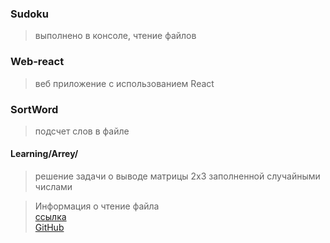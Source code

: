 ### Sudoku 
> выполнено в консоле, чтение файлов       
### Web-react
> веб приложение с использованием React


### SortWord 
> подсчет слов в файле 

#### Learning/Arrey/
> решение задачи о выводе матрицы 2х3 заполненной случайными числами    

> Информация о чтение файла     
> [ссылка](https://www.fandroid.info/7-osnovy-kotlin-fajlovye-operatsii/)    
> [GitHub](https://github.com/ilya-uzun/Kotlin/blob/master/Sudoku/src/main/kotlin/com/ilya/sudoku/main.kt)     

